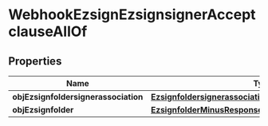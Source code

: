 
# WebhookEzsignEzsignsignerAcceptclauseAllOf

## Properties
Name | Type | Description | Notes
------------ | ------------- | ------------- | -------------
**objEzsignfoldersignerassociation** | [**EzsignfoldersignerassociationMinusResponseCompound**](EzsignfoldersignerassociationMinusResponseCompound.md) |  | 
**objEzsignfolder** | [**EzsignfolderMinusResponse**](EzsignfolderMinusResponse.md) |  |  [optional]



